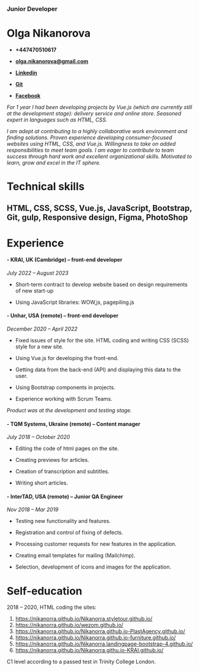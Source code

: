 ### Junior Developer

# Olga Nikanorova

- **+447470510617**

- **olga.nikanorova@gmail.com**

- **[Linkedin](https://www.linkedin.com/in/nikanora/)** 

- **[Git](https://github.com/Nikanorra)**

- **[Facebook](https://www.facebook.com/nikanora)**



*For 1 year I had been developing projects by Vue.js (which are currently still at the development stage): delivery service and online store. Seasoned expert in languages such as HTML, CSS.*

*I am adept at contributing to a highly collaborative work environment and finding solutions. Proven experience developing consumer-focused websites using HTML, CSS, and Vue.js. 
Willingness to take on added responsibilities to meet team goals. 
I am eager to contribute to team success through hard work and excellent organizational skills. Motivated to learn, grow and excel in the IT sphere.*



# Technical skills

## **HTML, CSS, SCSS, Vue.js, JavaScript, Bootstrap, Git, gulp, Responsive design, Figma, PhotoShop**


# Experience

#### - KRAI, UK (Cambridge) – front-end developer

*July 2022 – August 2023*

- Short-term contract to develop website based on design requirements of new start-up 

- Using JavaScript libraries: WOW,js, pagepiling.js


#### - Unhar, USA (remote) – front-end developer

*December 2020 – April 2022*

- Fixed issues of style for the site. HTML coding and writing CSS (SCSS) style for a new site. 

- Using Vue.js for developing the front-end. 

- Getting data from the back-end (API) and displaying this data to the user.

- Using Bootstrap components in projects.

- Experience working with Scrum Teams.

*Product was at the development and testing stage.*


#### - TQM Systems, Ukraine (remote) – Content manager

*July 2018 – October 2020*

- Editing the code of html pages on the site.

- Creating previews for articles. 

- Creation of transcription and subtitles.

- Writing short articles.


#### - InterTAD, USA (remote) – Junior QA Engineer

*Nov 2018 – Mar 2019*

- Testing new functionality and features.

- Registration and control of fixing of defects.

- Processing customer requests for new features in the application.

- Creating email templates for mailing (Mailchimp).

- Selection, development of icons and images for the application.



# **Self-education**
2018 – 2020, HTML coding the sites:
1. https://nikanorra.github.io/Nikanorra.styletour.github.io/
2. https://nikanorra.github.io/wezom.github.io/
3. https://nikanorra.github.io/Nikanorra.github.io-PlastAgency.github.io/
4. https://nikanorra.github.io/Nikanorra.github.io-furniture.github.io/
5. https://nikanorra.github.io/Nikanorra.landingpage-bootstrap-4.github.io/
6. https://nikanorra.github.io/Nikanorra.githu.io-KRAI.github.io/



C1 level according to a passed test in Trinity College London.